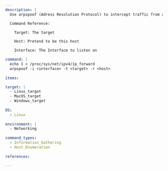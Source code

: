 ```yaml
---
description: |
  Use arpspoof (Adress Resolution Protocol) to intercept traffic from and to a certain host. This requires IP forwarding, turning the attack machine into a router.

  Command Reference:

    Target: The target

    Host: Pretend to be this host

    Interface: The Interface to listen on

command: |
  echo 1 > /proc/sys/net/ipv4/ip_forward
  arpspoof -i <interface> -t <target> -r <host>
  
items:

target: |
  - Linux_target
  - MacOS_target
  - Windows_target
  
OS:
  - Linux
  
environment: |
  - Networking
  
command_types:
  - Information_Gathering
  - Host_Enumeration
  
references:

---
```

